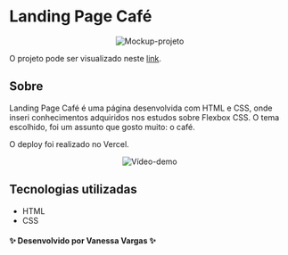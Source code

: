 # Landing Page Café

<div align="center">

![Mockup-projeto](https://github.com/VanessaVargas/html-developer-DIO/blob/master/assets/img/mockup.png)

</div>

O projeto pode ser visualizado neste [link](https://landing-page-cafe.vercel.app/).

## Sobre

Landing Page Café é uma página desenvolvida com HTML e CSS, onde inseri conhecimentos adquiridos nos estudos sobre Flexbox CSS. O tema escolhido, foi um assunto que gosto muito: o café. 

O deploy foi realizado no Vercel.

<div align="center">

![Vídeo-demo](https://github.com/VanessaVargas/html-developer-DIO/blob/master/assets/projeto-cafe.gif)

</div>

## Tecnologias utilizadas

- HTML
- CSS


#### ✨ Desenvolvido por Vanessa Vargas ✨
